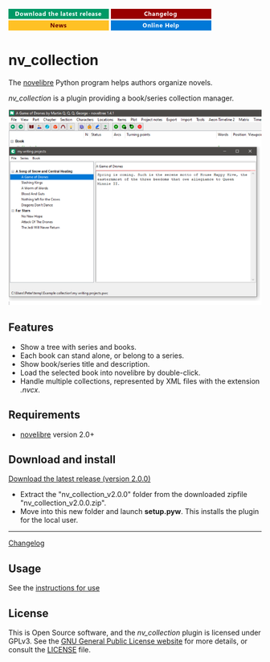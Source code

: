 [![Download the latest release](docs/img/download-button.png)](https://github.com/peter88213/nv_collection/raw/main/dist/nv_collection_v2.0.0.zip)
[![Changelog](docs/img/changelog-button.png)](docs/changelog.md)
[![News](docs/img/news-button.png)](https://github.com/peter88213/novelibre/discussions/1)
[![Online help](docs/img/help-button.png)](https://peter88213.github.io/nvhelp-en/nv_collection/)


# nv_collection

The [novelibre](https://github.com/peter88213/novelibre/) Python program helps authors organize novels.  

*nv_collection* is a plugin providing a book/series collection manager. 

![Screenshot](docs/Screenshots/screen01.png)

## Features

- Show a tree with series and books.
- Each book can stand alone, or belong to a series.
- Show book/series title and description.
- Load the selected book into novelibre by double-click. 
- Handle multiple collections, represented by XML files with the extension *.nvcx*.

## Requirements

- [novelibre](https://github.com/peter88213/novelibre/) version 2.0+

## Download and install

[Download the latest release (version 2.0.0)](https://github.com/peter88213/nv_collection/raw/main/dist/nv_collection_v2.0.0.zip)

- Extract the "nv_collection_v2.0.0" folder from the downloaded zipfile "nv_collection_v2.0.0.zip".
- Move into this new folder and launch **setup.pyw**. This installs the plugin for the local user.

---

[Changelog](docs/changelog.md)

## Usage

See the [instructions for use](docs/usage.md)

## License

This is Open Source software, and the *nv_collection* plugin is licensed under GPLv3. See the
[GNU General Public License website](https://www.gnu.org/licenses/gpl-3.0.en.html) for more
details, or consult the [LICENSE](https://github.com/peter88213/nv_collection/blob/main/LICENSE) file.
